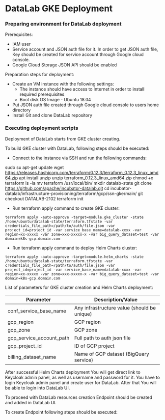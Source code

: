 # DataLab GKE Deployment <a name="DataLab_Deployment"></a>

### Preparing environment for DataLab deployment <a name="Env_for_DataLab"></a>

Prerequisites:

- IAM user
- Service account and JSON auth file for it. In order to get JSON auth file, Key should be created for service account 
through Google cloud console.
- Google Cloud Storage JSON API should be enabled

Preparation steps for deployment:

- Create an VM instance with the following settings:
    - The instance should have access to Internet in order to install required prerequisites
    - Boot disk OS Image - Ubuntu 18.04
- Put JSON auth file created through Google cloud console to users home directory
- Install Git and clone DataLab repository

### Executing deployment scripts

Deployment of DataLab starts from GKE cluster creating.

To build GKE cluster with DataLab, following steps should be executed:

- Connect to the instance via SSH and run the following commands:

sudo su
apt-get update
wget https://releases.hashicorp.com/terraform/0.12.3/terraform_0.12.3_linux_amd64.zip
apt install unzip
unzip terraform_0.12.3_linux_amd64.zip
chmod +x terraform
ls -la
mv terraform /usr/local/bin/
mkdir datalab-state
git clone https://github.com/apache/incubator-datalab.git
cd incubator-datalab/infrastructure-provisioning/terraform/gcp/ssn-gke/main/
git checkout DATALAB-2102
terraform init

- Run terraform apply command to create GKE cluster:

```
terraform apply -auto-approve -target=module.gke_cluster -state /home/ubuntu/datalab-state/terraform.tfstate -var credentials_file_path=/path/to/auth/file.json -var project_id=project_id -var service_base_name=datalab-xxxx -var region=xx-xxxxx -var zone=xxx-xxxxx-x -var big_query_dataset=test -var domain=k8s-gcp.domain.com
```

- Run terraform apply command to deploy Helm Charts cluster:

```
terraform apply -auto-approve -target=module.helm_charts -state /home/ubuntu/datalab-state/terraform.tfstate -var credentials_file_path=/path/to/auth/file.json -var project_id=project_id -var service_base_name=datalab-xxxx -var region=xx-xxxxx -var zone=xxx-xxxxx-x -var big_query_dataset=test -var domain=k8s-gcp.domain.com
```

List of parameters for GKE cluster creation and Helm Charts deployment:

| Parameter                    | Description/Value                                                                     |
|------------------------------|---------------------------------------------------------------------------------------|
| conf\_service\_base\_name    | Any infrastructure value (should be unique)										   |
| gcp\_region                  | GCP region                                                                            |
| gcp\_zone                    | GCP zone                                                                              |
| gcp\_service\_account\_path  | Full path to auth json file                                                           |
| gcp\_project\_id             | ID of GCP project                                                                     |
| billing\_dataset\_name 	   | Name of GCP dataset (BigQuery service)                                                |,

After successful Helm Charts deployment You will get direct link to Keycloak admin panel, as well as username and password for it. You have to login Keycloak admin panel and create user for DataLab. After that You will be able to login into DataLab UI.

To proceed with DataLab resources creation  Endpoint should be created and added in DataLab UI.

To create Endpoint following steps should be executed: